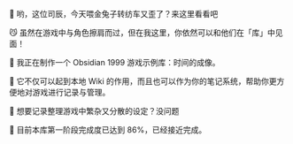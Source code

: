 🐇 哟，这位司辰，今天喂金兔子转纺车又歪了？来这里看看吧

😼 虽然在游戏中与角色擦肩而过，但在我这里，你依然可以和他们在「库」中见面！

💎 我正在制作一个 Obsidian 1999 游戏示例库：时间的成像。

🎨 它不仅可以起到本地 Wiki 的作用，而且也可以作为你的笔记系统，帮助你更方便地对游戏进行记录与管理。

📖 想要记录整理游戏中繁杂又分散的设定？没问题



🎉 目前本库第一阶段完成度已达到 86%，已经接近完成。